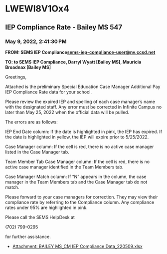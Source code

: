 # LWEWl8V1Ox4
## IEP Compliance Rate - Bailey MS 547
### May 9, 2022, 2:41:30 PM
**FROM: SEMS IEP Compliance<sems-iep-compliance-user@nv.ccsd.net>**

**TO: to SEMS IEP Compliance, Darryl Wyatt [Bailey MS], Mauricia Broadnax [Bailey MS]**


Greetings,  

 

 

Attached is the preliminary Special Education Case Manager Additional Pay IEP Compliance Rate data for your school. 

 

 

Please review the expired IEP and spelling of each case manager’s name with the designated staff. Any error must be corrected in Infinite Campus no later than May 25, 2022 when the official data will be pulled. 

 

 

The errors are as follows: 

 

 

IEP End Date column: If the date is highlighted in pink, the IEP has expired. If the date is highlighted in yellow, the IEP will expire prior to 5/25/2022. 

 

 

Case Manager column: If the cell is red, there is no active case manager listed in the Case Manager tab. 

 

 

Team Member Tab Case Manager column: If the cell is red, there is no active case manager identified in the Team Members tab. 

 

 

Case Manager Match column: If “N” appears in the column, the case manager in the Team Members tab and the Case Manager tab do not match. 

 

 

Please forward to your case managers for correction. They may view their compliance rate by referring to the Compliance column. Any compliance rates under 95% are highlighted in pink. 

 

 

Please call the SEMS HelpDesk at  

(702) 799-0295 

 for further assistance. 

 





* [Attachment: BAILEY MS_CM IEP Compliance Data_220509.xlsx](LWEWl8V1Ox4-attachment-1.xlsx)
